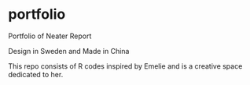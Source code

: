 # portfolio
Portfolio of Neater Report

Design in Sweden and Made in China

This repo consists of R codes inspired by Emelie and is a creative space dedicated to her.
